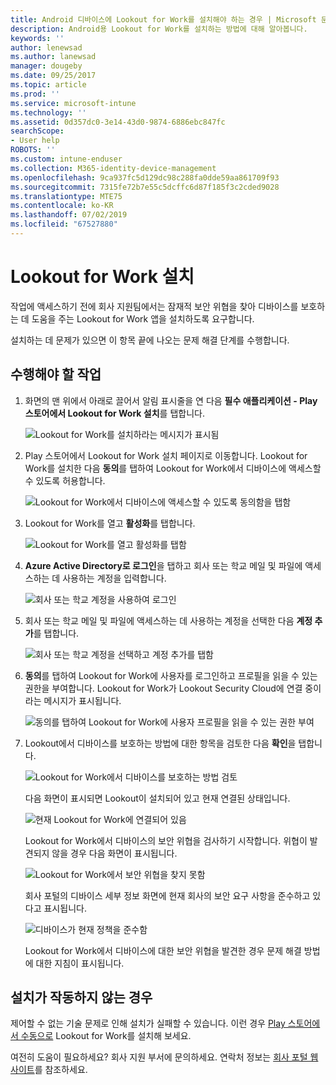 ```yaml
---
title: Android 디바이스에 Lookout for Work를 설치해야 하는 경우 | Microsoft 문서
description: Android용 Lookout for Work를 설치하는 방법에 대해 알아봅니다.
keywords: ''
author: lenewsad
ms.author: lanewsad
manager: dougeby
ms.date: 09/25/2017
ms.topic: article
ms.prod: ''
ms.service: microsoft-intune
ms.technology: ''
ms.assetid: 0d357dc0-3e14-43d0-9874-6886ebc847fc
searchScope:
- User help
ROBOTS: ''
ms.custom: intune-enduser
ms.collection: M365-identity-device-management
ms.openlocfilehash: 9ca937fc5d129dc98c288fa0dde59aa861709f93
ms.sourcegitcommit: 7315fe72b7e55c5dcffc6d87f185f3c2cded9028
ms.translationtype: MTE75
ms.contentlocale: ko-KR
ms.lasthandoff: 07/02/2019
ms.locfileid: "67527880"
---
```

# <a name="install-lookout-for-work"></a>Lookout for Work 설치

작업에 액세스하기 전에 회사 지원팀에서는 잠재적 보안 위협을 찾아 디바이스를 보호하는 데 도움을 주는 Lookout for Work 앱을 설치하도록 요구합니다.

설치하는 데 문제가 있으면 이 항목 끝에 나오는 문제 해결 단계를 수행합니다.

## <a name="what-you-need-to-do"></a>수행해야 할 작업

1. 화면의 맨 위에서 아래로 끌어서 알림 표시줄을 연 다음 **필수 애플리케이션 - Play 스토어에서 Lookout for Work 설치**를 탭합니다.

   ![Lookout for Work를 설치하라는 메시지가 표시됨](./media/lookout-required-app-install-android.png)

2. Play 스토어에서 Lookout for Work 설치 페이지로 이동합니다. Lookout for Work를 설치한 다음 **동의**를 탭하여 Lookout for Work에서 디바이스에 액세스할 수 있도록 허용합니다.

   ![Lookout for Work에서 디바이스에 액세스할 수 있도록 동의함을 탭함](./media/lookout-accept-store-permissions-android.png)

3. Lookout for Work를 열고 **활성화**를 탭합니다.

   ![Lookout for Work를 열고 활성화를 탭함](./media/lookout-activate-button-android.png)

4. **Azure Active Directory로 로그인**을 탭하고 회사 또는 학교 메일 및 파일에 액세스하는 데 사용하는 계정을 입력합니다.

   ![회사 또는 학교 계정을 사용하여 로그인](./media/lookout-sign-in-azure-android.png)

5. 회사 또는 학교 메일 및 파일에 액세스하는 데 사용하는 계정을 선택한 다음 **계정 추가**를 탭합니다.

   ![회사 또는 학교 계정을 선택하고 계정 추가를 탭함](./media/lookout-pick-account-android.png)

6. **동의**를 탭하여 Lookout for Work에 사용자를 로그인하고 프로필을 읽을 수 있는 권한을 부여합니다. Lookout for Work가 Lookout Security Cloud에 연결 중이라는 메시지가 표시됩니다.

   ![동의를 탭하여 Lookout for Work에 사용자 프로필을 읽을 수 있는 권한 부여](./media/lookout-needs-permission-to-view-profile-android.png)

7. Lookout에서 디바이스를 보호하는 방법에 대한 항목을 검토한 다음 **확인**을 탭합니다.

   ![Lookout for Work에서 디바이스를 보호하는 방법 검토](./media/lookout-how-it-protects-your-device-android.png)

   다음 화면이 표시되면 Lookout이 설치되어 있고 현재 연결된 상태입니다.

   ![현재 Lookout for Work에 연결되어 있음](./media/lookout-you-are-now-connected-android.png)

   Lookout for Work에서 디바이스의 보안 위협을 검사하기 시작합니다. 위협이 발견되지 않을 경우 다음 화면이 표시됩니다.

   ![Lookout for Work에서 보안 위협을 찾지 못함](./media/lookout-scan-no-threats-found-android.png)

   회사 포털의 디바이스 세부 정보 화면에 현재 회사의 보안 요구 사항을 준수하고 있다고 표시됩니다.

    ![디바이스가 현재 정책을 준수함](./media/mtd-device-now-compliant-android.png)

   Lookout for Work에서 디바이스에 대한 보안 위협을 발견한 경우 문제 해결 방법에 대한 지침이 표시됩니다.

## <a name="if-the-installation-doesnt-work"></a>설치가 작동하지 않는 경우

제어할 수 없는 기술 문제로 인해 설치가 실패할 수 있습니다. 이런 경우 [Play 스토어에서 수동으로](https://play.google.com/store/apps/details?id=com.lookout.enterprise) Lookout for Work를 설치해 보세요.


여전히 도움이 필요하세요? 회사 지원 부서에 문의하세요. 연락처 정보는 [회사 포털 웹 사이트](https://go.microsoft.com/fwlink/?linkid=2010980)를 참조하세요.

